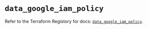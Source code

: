 # `data_google_iam_policy`

Refer to the Terraform Registory for docs: [`data_google_iam_policy`](https://www.terraform.io/docs/providers/google/d/iam_policy).
